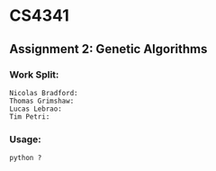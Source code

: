 # CS4341
## Assignment 2: Genetic Algorithms

### Work Split:
	Nicolas Bradford:	
	Thomas Grimshaw:	
	Lucas Lebrao:
	Tim Petri:			

### Usage:
	python ?
